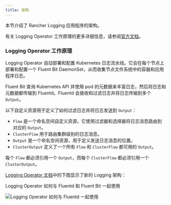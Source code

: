 ```yaml
---
title: 架构
---
```


本节介绍了 Rancher Logging 应用程序的架构。

有关 Logging Operator 工作原理的更多详细信息，请参阅[官方文档](https://kube-logging.github.io/docs/#architecture)。

### Logging Operator 工作原理

Logging Operator 自动部署和配置 Kubernetes 日志流水线。它会在每个节点上部署和配置一个 Fluent Bit DaemonSet，从而收集节点文件系统中的容器和应用程序日志。

Fluent Bit 查询 Kubernetes API 并使用 pod 的元数据来丰富日志，然后将日志和元数据都传输到 Fluentd。Fluentd 会接收和过滤日志并将日志传输到多个`Output`。

以下自定义资源用于定义了如何过滤日志并将日志发送到 `Output`：

- `Flow` 是一个命名空间自定义资源，它使用过滤器和选择器将日志消息路由到对应的 `Output`。
- `ClusterFlow` 用于路由集群级别的日志消息。
- `Output` 是一个命名空间资源，用于定义发送日志消息的位置。
- `ClusterOutput` 定义了一个所有 `Flow` 和 `ClusterFlow` 都可用的 `Output`。

每个 `Flow` 都必须引用一个 `Output`，而每个 `ClusterFlow` 都必须引用一个 `ClusterOutput`。

[Logging Operator 文档](https://kube-logging.github.io/docs/#architecture)中的下图显示了新的 Logging 架构：

<figcaption>Logging Operator 如何与 Fluentd 和 Fluent Bit 一起使用</figcaption>

![Logging Operator 如何与 Fluentd 一起使用](/img/banzai-cloud-logging-operator.png)
